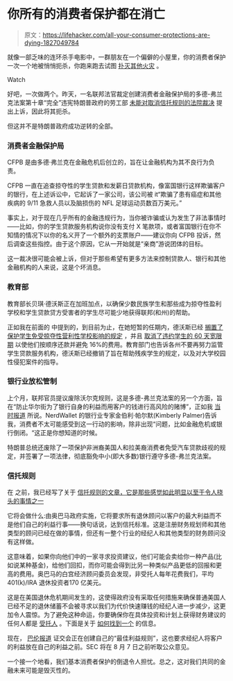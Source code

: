 # 你所有的消费者保护都在消亡

> 原文：<https://lifehacker.com/all-your-consumer-protections-are-dying-1827049784>

就像一部乏味的连环杀手电影中，一群朋友在一个偏僻的小屋里，你的消费者保护一次一个地被悄悄扼杀，你跑来跑去试图 [扑灭其他火灾](https://twocents.lifehacker.com/how-to-not-get-scammed-when-donating-to-charity-1827017641) 。

Watch

好吧，一次做两个。昨天，一名联邦法官裁定创建消费者金融保护局的多德-弗兰克法案第十章“完全”违宪特朗普政府的劳工部 [未能对取消信托规则的法院裁决](https://www.barrons.com/articles/r-i-p-dol-fiduciary-rule-1529605320) 提出上诉，因此将其扼杀。

但这并不是特朗普政府成功逆转的全部。

### 消费者金融保护局

CFPB 是由多德·弗兰克在金融危机后创立的，旨在让金融机构为其不良行为负责。

CFPB 一直在追查掠夺性的学生贷款和发薪日贷款机构，像富国银行这样欺骗客户的银行，在上述诉讼中，它起诉了一家公司，该公司被 it“欺骗了患有癌症和其他疾病的 9/11 急救人员以及脑损伤的 NFL 足球运动员数百万美元。”

事实上，对于现在几乎所有的金融违规行为，当你被诈骗或认为发生了非法事情时——比如，你的学生贷款服务机构说你没有支付 X 笔款项，或者富国银行在你不知情的情况下以你的名义开了一个额外的支票账户——建议你向 CFPB 投诉，然后调查这些指控。由于这个原因，它从一开始就是“亲商”游说团体的目标。

这一裁决很可能会被上诉，但对于那些希望有更多方法来控制贷款人、银行和其他金融机构的人来说，这是个坏消息。

### 教育部

教育部长贝琪·德沃斯正在加班加点，以确保少数民族学生和那些成为掠夺性盈利学校和学生贷款贷方受害者的学生尽可能少地获得联邦(和州)的帮助。

正如我在前面的 中提到的，到目前为止，在她短暂的任期内，德沃斯已经 [搁置了保护学生免受掠夺性营利性学校影响的规定](https://consumerist.com/2017/10/23/betsy-devos-delays-student-loan-borrower-defense-rule-until-at-least-2019/) ，并且 [取消了违约学生的 60 天宽限期](https://ifap.ed.gov/dpcletters/GEN1702.html) 以使他们按顺序还款并避免 16%的费用。教育部门也告诉各州不要再努力监管学生贷款服务机构，德沃斯已经撤销了旨在帮助残疾学生的规定，以及对大学校园性侵犯案件的指导。

### 银行业放松管制

上个月，联邦官员提议废除沃尔克规则，这是多德-弗兰克法案的另一个方面，旨在“防止华尔街为了银行自身的利益而用客户的钱进行高风险的赌博”，正如我 [当时报道](https://lifehacker.com/what-trumps-banking-deregulations-mean-for-you-1826484981) 所说。NerdWallet 的银行业专家金伯利·帕尔默(Kimberly Palmer)告诉我，消费者不太可能感受到这一行动的影响，除非出现“问题，比如金融危机或银行倒闭。“这正是你想知道的时候。

特朗普总统还废除了一项保护非洲裔美国人和拉美裔消费者免受汽车贷款歧视的规定，并签署了一项法律，彻底豁免中小(即大多数)银行遵守多德-弗兰克法案。

### 信托规则

在 之前，我已经写了关于 [信托规则的文章，它是那些感觉如此明显以至于令人挠头的事情之一](https://lifehacker.com/the-death-of-the-fiduciary-rule-is-bad-news-for-your-re-1823837417)

它将会做什么:由奥巴马政府实施，它将要求所有退休顾问以客户的最大利益而不是他们自己的利益行事——换句话说，达到信托标准。这是注册财务规划师和其他类型的顾问已经在做的事情，但还有一整个行业的经纪人和其他类型的财务顾问没有这样做。

这意味着，如果你向他们中的一家寻求投资建议，他们可能会卖给你一种产品(比如说某种基金)，给他们回扣，而你可能会得到比另一种类似产品更低的回报和更高的费用。奥巴马的白宫经济顾问委员会发现，非受托人每年花费我们，平均 401(k)/IRA 退休投资者170 亿美元。

这是在美国退休危机期间发生的，这使得政府没有采取任何措施来确保普通美国人已经不足的退休储蓄不会被寻求以我们为代价快速赚钱的经纪人进一步减少，这更加令人震惊。为了避免这种命运，你要确保你在具体投资和计划上获得财务建议的任何人都是 [受托人](https://www.fpany.org/default.aspx) 。下面是关于 [如何找到一个](https://twocents.lifehacker.com/what-to-look-for-in-a-financial-advisor-1821869335#_ga=2.97549919.1171271670.1529326938-594046802.1524762060) 的信息。

现在， [巴伦报道](https://www.barrons.com/articles/r-i-p-dol-fiduciary-rule-1529605320) 证交会正在创建自己的“最佳利益规则”，这也要求经纪人将客户的利益放在自己的利益之前。SEC 将在 8 月 7 日之前听取公众意见。

一个接一个地看，我们基本消费者保护的倒退令人担忧。总之，这对我们共同的金融未来可能是毁灭性的。
